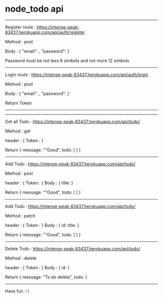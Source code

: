# node_todo api

---

Register route : https://intense-peak-83437.herokuapp.com/api/auth/register

Method : post

Body : {
"email": <SOME EMAIL>,
"password":<SOME PASSWORD>
}

Password must be not less 6 simbols and not more 12 simbols

---

Login route : https://intense-peak-83437.herokuapp.com/api/auth/login

Method : post

Body : {
"email": <SOME EMAIL>,
"password":<SOME PASSWORD>
}

Return Token

---

---

Get all Todo : https://intense-peak-83437.herokuapp.com/api/todo/

Method : get

header : {
Token : <Token>
}

Return { message: ""Good", todo: [ <Alltodo> ] }

---

Add Todo : https://intense-peak-83437.herokuapp.com/api/todo/

Method : post

header : {
Token : <Token>
}
Body : {
title: <Todo Title>
}

Return { message: ""Good", todo: [ <Alltodo> ] }

---

Add Todo : https://intense-peak-83437.herokuapp.com/api/todo/

Method : patch

header : {
Token : <Token>
}
Body : {
id: <Todo Id>
title: <Todo Title>
}

Return { message: ""Good", todo: [ <Todo> ] }

---

Delete Todo : https://intense-peak-83437.herokuapp.com/api/todo/

Method : delete

header : {
Token : <Token>
}
Body : {
id: <Todo Id>
}

Return { message: "To do delete", todo: <Todo> }

---

Have fun :-)

